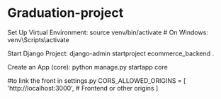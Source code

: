 # Graduation-project
Set Up Virtual Environment:
source venv/bin/activate  # On Windows: venv\Scripts\activate

Start Django Project:
django-admin startproject ecommerce_backend .

Create an App (core):
python manage.py startapp core

#to link the front in settings.py
CORS_ALLOWED_ORIGINS = [
    'http://localhost:3000',  # Frontend or other origins
]
 
